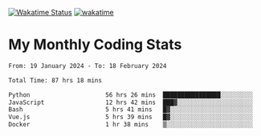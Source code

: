 [![Wakatime Status](https://github.com/noopurphalak/noopurphalak/workflows/wakatime-status-update/badge.svg)](https://github.com/noopurphalak/noopurphalak/actions/workflows/main.yml)
[![wakatime](https://wakatime.com/badge/user/80ace140-ef40-4fdd-b8ed-f3be3d2e1aea.svg)](https://wakatime.com/@80ace140-ef40-4fdd-b8ed-f3be3d2e1aea)

# My Monthly Coding Stats

<!--START_SECTION:waka-->

```txt
From: 19 January 2024 - To: 18 February 2024

Total Time: 87 hrs 18 mins

Python                     56 hrs 26 mins  ████████████████░░░░░░░░░   63.86 %
JavaScript                 12 hrs 42 mins  ███▓░░░░░░░░░░░░░░░░░░░░░   14.37 %
Bash                       5 hrs 41 mins   █▓░░░░░░░░░░░░░░░░░░░░░░░   06.44 %
Vue.js                     5 hrs 39 mins   █▓░░░░░░░░░░░░░░░░░░░░░░░   06.40 %
Docker                     1 hr 38 mins    ▒░░░░░░░░░░░░░░░░░░░░░░░░   01.86 %
```

<!--END_SECTION:waka-->
